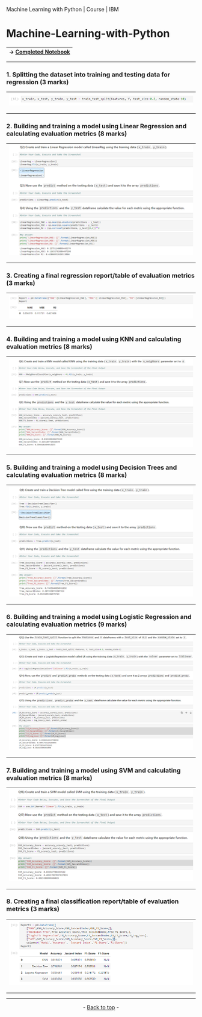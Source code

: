 <p id"top">Machine Learning with Python | Course | IBM</p>

# Machine-Learning-with-Python

| → [Completed Notebook](https://github.com/wy-chan/Machine-Learning-with-Python/blob/main/ML0101EN_SkillUp_FinalAssignment.jupyterlite_Completed.ipynb) |
| --- |

---

### 1. Splitting the dataset into training and testing data for regression (3 marks)

|![Q1](screenshots/Q1.png)|
|---|
---

### 2. Building and training a model using Linear Regression and calculating evaluation metrics (8 marks)
  
|![Q2](screenshots/Q2_3_4.png)|
|---|
---
 

### 3. Creating a final regression report/table of evaluation metrics (3 marks)

|![Q5](screenshots/Q5.png)|
|---|
---


### 4. Building and training a model using KNN and calculating evaluation metrics (8 marks)

|![Q7](screenshots/Q6_7_8.png)|
|---|
---


### 5. Building and training a model using Decision Trees and calculating evaluation metrics (8 marks)

|![Q1](screenshots/Q9_10_11.png)|
|---|
---


### 6. Building and training a model using Logistic Regression and calculating evaluation metrics (9 marks)
    
|![Q1](screenshots/Q12_13_14_15.png)|
|---|
---


### 7. Building and training a model using SVM and calculating evaluation metrics (8 marks)
 
|![Q1](screenshots/Q16_17_18.png)|
|---|
---
   

### 8. Creating a final classification report/table of evaluation metrics (3 marks)

|![Q19](screenshots/Q19.png)|
|---|
---

---

<p align="center">- <a href="#top">Back to top</a> -</p>
